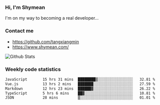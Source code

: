 ### Hi, I'm Shymean

I'm on my way to becoming a real developer...

### Contact me

- <https://github.com/tangxiangmin>
- <https://www.shymean.com/>

![Github Stats](https://github-readme-stats.vercel.app/api?username=tangxiangmin&show_icons=true&theme=dark)


###  Weekly code statistics

<!--START_SECTION:waka-->

```txt
JavaScript       15 hrs 31 mins  ████████▒░░░░░░░░░░░░░░░░   32.81 %
Vue.js           13 hrs 2 mins   ███████░░░░░░░░░░░░░░░░░░   27.59 %
Markdown         12 hrs 23 mins  ██████▓░░░░░░░░░░░░░░░░░░   26.22 %
TypeScript       5 hrs 6 mins    ██▓░░░░░░░░░░░░░░░░░░░░░░   10.81 %
JSON             28 mins         ▒░░░░░░░░░░░░░░░░░░░░░░░░   01.01 %
```

<!--END_SECTION:waka-->